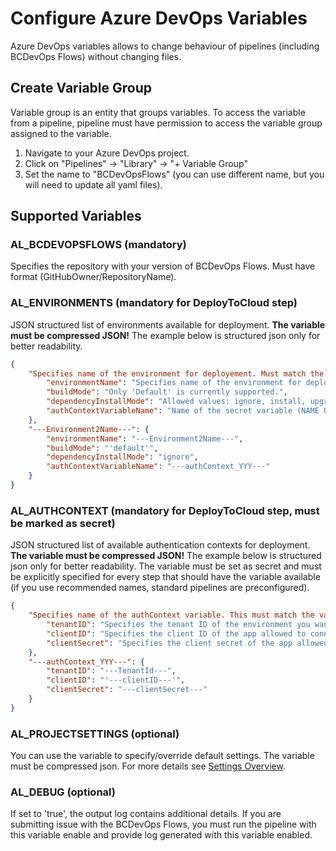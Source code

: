 # Configure Azure DevOps Variables

Azure DevOps variables allows to change behaviour of pipelines (including BCDevOps Flows) without changing files.

## Create Variable Group

Variable group is an entity that groups variables. To access the variable from a pipeline, pipeline must have permission to access the variable group assigned to the variable.

1. Navigate to your Azure DevOps project.
2. Click on "Pipelines" -> "Library" -> "+ Variable Group"
3. Set the name to "BCDevOpsFlows" (you can use different name, but you will need to update all yaml files).

## Supported Variables

### AL_BCDEVOPSFLOWS (mandatory)

Specifies the repository with your version of BCDevOps Flows. Must have format (GitHubOwner/RepositoryName).

### AL_ENVIRONMENTS (mandatory for DeployToCloud step)

JSON structured list of environments available for deployment. **The variable must be compressed JSON!** The example below is structured json only for better readability.

```json
{
    "Specifies name of the environment for deployement. Must match the environment name.": {
        "environmentName": "Specifies name of the environment for deployement. Must match the environment name.",
        "buildMode": "Only 'Default' is currently supported.",
        "dependencyInstallMode": "Allowed values: ignore, install, upgrade or forceUpgrade",
        "authContextVariableName": "Name of the secret variable (NAME OF THE VARIABLE, NOT THE AUTHCONTEXT!!!) that contains authContext"
    },
    "---Environment2Name---": {
        "environmentName": "---Environment2Name---",
        "buildMode": "'default'",
        "dependencyInstallMode": "ignore",
        "authContextVariableName": "---authContext_YYY---"
    }
}
```

### AL_AUTHCONTEXT (mandatory for DeployToCloud step, must be marked as secret)

JSON structured list of available authentication contexts for deployment. **The variable must be compressed JSON!** The example below is structured json only for better readability. The variable must be set as secret and must be explicitly specified for every step that should have the variable available (if you use recommended names, standard pipelines are preconfigured).

```json
{
    "Specifies name of the authContext variable. This must match the value of authContextVariableName parameter in AL_ENVIRONMENTS environment variable": {
        "tenantID": "Specifies the tenant ID of the environment you want to deploy the app to.",
        "clientID": "Specifies the client ID of the app allowed to connect to the environment.",
        "clientSecret": "Specifies the client secret of the app allowed to connect to the environment."
    },
    "---authContext_YYY---": {
        "tenantID": "---TenantId---",
        "clientID": "'---clientID---'",
        "clientSecret": "---clientSecret---"
    }
}
```

### AL_PROJECTSETTINGS (optional)

You can use the variable to specify/override default settings. The variable must be compressed json. For more details see [Settings Overview](../SettingsOverview.md).

### AL_DEBUG (optional)

If set to 'true', the output log contains additional details. If you are submitting issue with the BCDevOps Flows, you must run the pipeline with this variable enable and provide log generated with this variable enabled.
